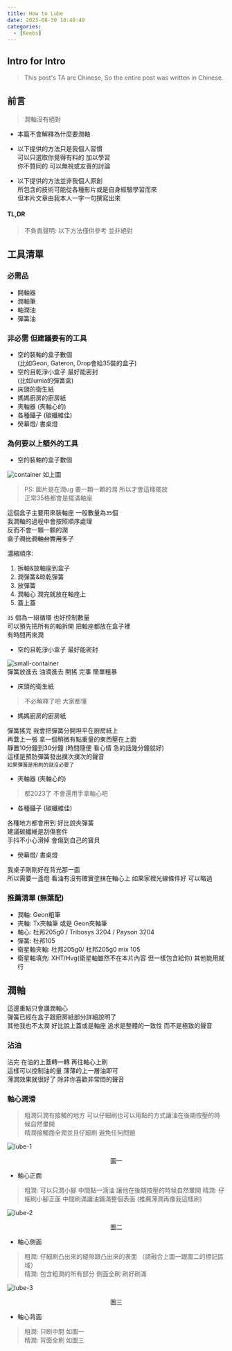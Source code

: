 ```yaml
---
title: How to Lube
date: 2023-08-30 18:40:40
categories:
  - [Keebs]
---
```

## Intro for Intro  
> This post's TA are Chinese,
> So the entire post was written in Chinese. 

## 前言
> 潤軸沒有絕對  
- 本篇不會解釋為什麼要潤軸  
  
- 以下提供的方法只是我個人習慣  
可以只選取你覺得有料的 加以學習  
你不贊同的 可以無視或友善的討論  

- 以下提供的方法並非我個人原創  
所包含的技術可能從各種影片或是自身經驗學習而來  
但本片文章由我本人一字一句撰寫出來

#### TL,DR 
> 不負責聲明: 以下方法僅供參考 並非絕對

## 工具清單  
### 必需品  

- 開軸器  
- 潤軸筆  
- 軸潤油  
- 彈簧油  

### 非必需 但建議要有的工具  

- 空的裝軸的盒子數個  
  (比如Geon, Gateron, Drop會給35裝的盒子)  
- 空的且乾淨小盒子 最好能密封  
  (比如lumia的彈簧盒)  
- 床頭的衛生紙  
- 媽媽廚房的廚房紙 
- 夾軸器 (夾軸心的)  
- 各種鑷子 (碳纖維佳)
- 熒幕燈/ 書桌燈

### 為何要以上額外的工具
- 空的裝軸的盒子數個  

![container](../assets/how-to-lube/container.jpg)
如上圖 
> PS: 圖片是在潤ug 要一顆一顆的潤 所以才會這樣擺放  
> 正常35格都會是擺滿軸座  

這個盒子主要用來裝軸座 一般數量為`35`個  
我潤軸的過程中會按照順序處理  
反而不會一顆一顆的潤  
~~盒子潤比潤軸台實用多了~~  

濃縮順序:
1. 拆軸&放軸座到盒子
2. 潤彈簧&晾乾彈簧
3. 放彈簧
4. 潤軸心 潤完就放在軸座上
5. 蓋上蓋  

`35` 個為一組循環 也好控制數量  
可以預先把所有的軸拆開 把軸座都放在盒子裡  
有時間再來潤

- 空的且乾淨小盒子 最好能密封  

![small-container](../assets/how-to-lube/small-container.jpg)  
彈簧放進去 油滴進去 開搖 完事
簡單粗暴 

- 床頭的衛生紙  

> 不必解釋了吧  大家都懂

- 媽媽廚房的廚房紙  

彈簧搖完 我會把彈簧分開坦平在廚房紙上  
再蓋上一張 拿一個稍微有點重量的東西壓在上面  
靜置10分鐘到30分鐘 (時間隨便 看心情 急的話幾分鐘就好)  
這樣是預防彈簧發出撲次撲次的聲音  
`如果彈簧是用刷的就沒必要了`  

- 夾軸器 (夾軸心的)  

> 都2023了 不會還用手拿軸心吧

- 各種鑷子 (碳纖維佳)  

各種地方都會用到 好比說夾彈簧  
建議碳纖維是刮傷套件  
手抖不小心滑掉 會傷到自己的寶貝  

- 熒幕燈/ 書桌燈  

我桌子剛剛好在背光那一面  
所以需要一盞燈 看油有沒有確實塗抹在軸心上
如果家裡光線條件好 可以略過

### 推薦清單 (無葉配)
- 潤軸: Geon粗筆
- 夾軸: Tx夾軸筆 或是 Geon夾軸筆
- 軸心: 杜邦205g0 / Tribosys 3204 / Payson 3204
- 彈簧: 杜邦105
- 衛星軸夾軸: 杜邦205g0/ 杜邦205g0 mix 105
- 衛星軸填充: XHT/Hvg(衛星軸雖然不在本片內容 但一樣包含給你)
其他能用就行  

## 潤軸
這邊重點只會講潤軸心  
彈簧已經在盒子跟廚房紙部分詳細說明了  
其他我也不太潤  好比說上蓋或是軸座
追求是整體的一致性 而不是極致的聲音  

### 沾油
沾完 在油的上蓋轉一轉 再往軸心上刷  
這樣可以控制油的量 薄薄的上一層油即可  
薄潤效果就很好了  除非你喜歡非常悶的聲音  

### 軸心潤滑
> 粗潤只潤有接觸的地方 可以仔細刷也可以用點的方式讓油在後期按壓的時候自然暈開  
> 精潤接觸面全潤並且仔細刷 避免任何問題  

![lube-1](../assets/how-to-lube/1.png)  
<center>圖一</center>  

- 軸心正面  

> 粗潤: 可以只潤小腳 中間點一滴油 讓他在後期按壓的時候自然暈開
> 精潤: 仔細刷小腳正面 中間刷滿讓油鋪滿整個表面 (推薦薄潤再像我這樣刷)

![lube-2](../assets/how-to-lube/2.png) 
<center>圖二</center>  

- 軸心側面  

> 粗潤: 仔細刷凸出來的縫隙跟凸出來的表面 （請融合上圖一跟圖二的標記區域）  
> 精潤: 包含粗潤的所有部分 側面全刷 刷好刷滿  

![lube-3](../assets/how-to-lube/3.png)  
<center>圖三</center>  

- 軸心背面  

> 粗潤: 只刷中間 如圖一  
> 精潤: 背面全刷 如圖三  
